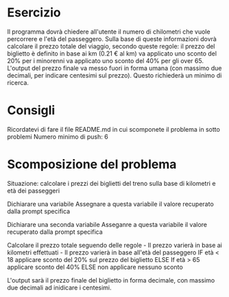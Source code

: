 # Esercizio

Il programma dovrà chiedere all'utente il numero di chilometri che vuole percorrere e l'età del passeggero.
Sulla base di queste informazioni dovrà calcolare il prezzo totale del viaggio, secondo queste regole:
il prezzo del biglietto è definito in base ai km (0.21 € al km)
va applicato uno sconto del 20% per i minorenni
va applicato uno sconto del 40% per gli over 65.
L'output del prezzo finale va messo fuori in forma umana (con massimo due decimali, per indicare centesimi sul prezzo). Questo richiederà un minimo di ricerca.

# Consigli

Ricordatevi di fare il file README.md in cui scomponete il problema in sotto problemi
Numero minimo di push: 6

# Scomposizione del problema

Situazione: calcolare i prezzi dei biglietti del treno sulla base di kilometri e età dei passeggeri

Dichiarare una variabile
    Assegnare a questa variabile il valore recuperato dalla prompt specifica

Dichiarare una seconda variabile
    Asseganre a questa variabile il valore recuperato dalla prompt specifica

Calcolare il prezzo totale seguendo delle regole
    - Il prezzo varierà in base ai kilometri effettuati
    - Il prezzo varierà in base all'età del passeggero
        IF età < 18 applicare sconto del 20% sul prezzo del biglietto
        ELSE If età > 65 applicare sconto del 40%
        ELSE non applicare nessuno sconto

L'output sarà il prezzo finale del biglietto in forma decimale, con massimo due decimali ad inidicare i centesimi.